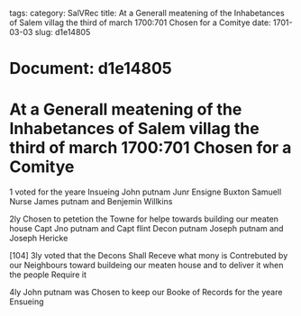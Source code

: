 tags: 
category: SalVRec
title: At a Generall meatening of the Inhabetances of Salem villag the third of march 1700:701 Chosen for a Comitye
date: 1701-03-03
slug: d1e14805




# Document: d1e14805


# At a Generall meatening of the Inhabetances of Salem villag the third of march 1700:701 Chosen for a Comitye

1 voted for the yeare Insueing John putnam Junr Ensigne Buxton Samuell Nurse James putnam and Benjemin Willkins

2ly Chosen to petetion the Towne for helpe towards building our meaten house Capt Jno putnam and Capt flint Decon putnam Joseph putnam and Joseph Hericke

[104] 3ly voted that the Decons Shall Receve what mony is Contrebuted by our Neighbours toward buildeing our meaten house and to deliver it when the people Require it

4ly John putnam was Chosen to keep our Booke of Records for the yeare Ensueing
